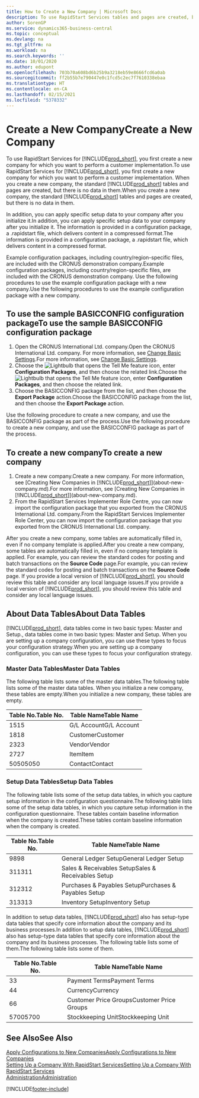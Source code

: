 ```yaml
---
title: How to Create a New Company | Microsoft Docs
description: To use RapidStart Services tables and pages are created, but there is no data in them.
author: SorenGP
ms.service: dynamics365-business-central
ms.topic: conceptual
ms.devlang: na
ms.tgt_pltfrm: na
ms.workload: na
ms.search.keywords: ''
ms.date: 10/01/2020
ms.author: edupont
ms.openlocfilehash: 703b70a608bd6b25b9a3218eb59e8666fcd6a0ab
ms.sourcegitcommit: ff2b55b7e790447e0c1fcd5c2ec7f7610338ebaa
ms.translationtype: HT
ms.contentlocale: en-CA
ms.lasthandoff: 02/15/2021
ms.locfileid: "5378332"
---
```

# <a name="create-a-new-company"></a><span data-ttu-id="d3806-103">Create a New Company</span><span class="sxs-lookup"><span data-stu-id="d3806-103">Create a New Company</span></span>
<span data-ttu-id="d3806-104">To use RapidStart Services for [!INCLUDE[prod_short](includes/prod_short.md)], you first create a new company for which you want to perform a customer implementation.</span><span class="sxs-lookup"><span data-stu-id="d3806-104">To use RapidStart Services for [!INCLUDE[prod_short](includes/prod_short.md)], you first create a new company for which you want to perform a customer implementation.</span></span> <span data-ttu-id="d3806-105">When you create a new company, the standard [!INCLUDE[prod_short](includes/prod_short.md)] tables and pages are created, but there is no data in them.</span><span class="sxs-lookup"><span data-stu-id="d3806-105">When you create a new company, the standard [!INCLUDE[prod_short](includes/prod_short.md)] tables and pages are created, but there is no data in them.</span></span>

<span data-ttu-id="d3806-106">In addition, you can apply specific setup data to your company after you initialize it.</span><span class="sxs-lookup"><span data-stu-id="d3806-106">In addition, you can apply specific setup data to your company after you initialize it.</span></span> <span data-ttu-id="d3806-107">The information is provided in a configuration package, a .rapidstart file, which delivers content in a compressed format.</span><span class="sxs-lookup"><span data-stu-id="d3806-107">The information is provided in a configuration package, a .rapidstart file, which delivers content in a compressed format.</span></span>  

<span data-ttu-id="d3806-108">Example configuration packages, including country/region-specific files, are included with the CRONUS demonstration company.</span><span class="sxs-lookup"><span data-stu-id="d3806-108">Example configuration packages, including country/region-specific files, are included with the CRONUS demonstration company.</span></span> <span data-ttu-id="d3806-109">Use the following procedures to use the example configuration package with a new company.</span><span class="sxs-lookup"><span data-stu-id="d3806-109">Use the following procedures to use the example configuration package with a new company.</span></span>  

## <a name="to-use-the-sample-basicconfig-configuration-package"></a><span data-ttu-id="d3806-110">To use the sample BASICCONFIG configuration package</span><span class="sxs-lookup"><span data-stu-id="d3806-110">To use the sample BASICCONFIG configuration package</span></span>  
1. <span data-ttu-id="d3806-111">Open the CRONUS International Ltd. company.</span><span class="sxs-lookup"><span data-stu-id="d3806-111">Open the CRONUS International Ltd. company.</span></span> <span data-ttu-id="d3806-112">For more information, see [Change Basic Settings](ui-change-basic-settings.md).</span><span class="sxs-lookup"><span data-stu-id="d3806-112">For more information, see [Change Basic Settings](ui-change-basic-settings.md).</span></span>
2. <span data-ttu-id="d3806-113">Choose the ![Lightbulb that opens the Tell Me feature](media/ui-search/search_small.png "Tell me what you want to do") icon, enter **Configuration Packages**, and then choose the related link.</span><span class="sxs-lookup"><span data-stu-id="d3806-113">Choose the ![Lightbulb that opens the Tell Me feature](media/ui-search/search_small.png "Tell me what you want to do") icon, enter **Configuration Packages**, and then choose the related link.</span></span>  
3. <span data-ttu-id="d3806-114">Choose the BASICCONFIG package from the list, and then choose the **Export Package** action.</span><span class="sxs-lookup"><span data-stu-id="d3806-114">Choose the BASICCONFIG package from the list, and then choose the **Export Package** action.</span></span>  

<span data-ttu-id="d3806-115">Use the following procedure to create a new company, and use the BASICCONFIG package as part of the process.</span><span class="sxs-lookup"><span data-stu-id="d3806-115">Use the following procedure to create a new company, and use the BASICCONFIG package as part of the process.</span></span>  

## <a name="to-create-a-new-company"></a><span data-ttu-id="d3806-116">To create a new company</span><span class="sxs-lookup"><span data-stu-id="d3806-116">To create a new company</span></span>  
1. <span data-ttu-id="d3806-117">Create a new company.</span><span class="sxs-lookup"><span data-stu-id="d3806-117">Create a new company.</span></span> <span data-ttu-id="d3806-118">For more information, see [Creating New Companies in [!INCLUDE[prod_short](includes/prod_short.md)]](about-new-company.md).</span><span class="sxs-lookup"><span data-stu-id="d3806-118">For more information, see [Creating New Companies in [!INCLUDE[prod_short](includes/prod_short.md)]](about-new-company.md).</span></span>
2. <span data-ttu-id="d3806-119">From the RapidStart Services Implementer Role Centre, you can now import the configuration package that you exported from the CRONUS International Ltd. company.</span><span class="sxs-lookup"><span data-stu-id="d3806-119">From the RapidStart Services Implementer Role Center, you can now import the configuration package that you exported from the CRONUS International Ltd. company.</span></span>

<span data-ttu-id="d3806-120">After you create a new company, some tables are automatically filled in, even if no company template is applied.</span><span class="sxs-lookup"><span data-stu-id="d3806-120">After you create a new company, some tables are automatically filled in, even if no company template is applied.</span></span> <span data-ttu-id="d3806-121">For example, you can review the standard codes for posting and batch transactions on the **Source Code** page.</span><span class="sxs-lookup"><span data-stu-id="d3806-121">For example, you can review the standard codes for posting and batch transactions on the **Source Code** page.</span></span> <span data-ttu-id="d3806-122">If you provide a local version of [!INCLUDE[prod_short](includes/prod_short.md)], you should review this table and consider any local language issues.</span><span class="sxs-lookup"><span data-stu-id="d3806-122">If you provide a local version of [!INCLUDE[prod_short](includes/prod_short.md)], you should review this table and consider any local language issues.</span></span>

## <a name="about-data-tables"></a><span data-ttu-id="d3806-123">About Data Tables</span><span class="sxs-lookup"><span data-stu-id="d3806-123">About Data Tables</span></span>
[!INCLUDE[prod_short](includes/prod_short.md)]<span data-ttu-id="d3806-124">, data tables come in two basic types: Master and Setup.</span><span class="sxs-lookup"><span data-stu-id="d3806-124">, data tables come in two basic types: Master and Setup.</span></span> <span data-ttu-id="d3806-125">When you are setting up a company configuration, you can use these types to focus your configuration strategy.</span><span class="sxs-lookup"><span data-stu-id="d3806-125">When you are setting up a company configuration, you can use these types to focus your configuration strategy.</span></span>  

### <a name="master-data-tables"></a><span data-ttu-id="d3806-126">Master Data Tables</span><span class="sxs-lookup"><span data-stu-id="d3806-126">Master Data Tables</span></span>  
<span data-ttu-id="d3806-127">The following table lists some of the master data tables.</span><span class="sxs-lookup"><span data-stu-id="d3806-127">The following table lists some of the master data tables.</span></span> <span data-ttu-id="d3806-128">When you initialize a new company, these tables are empty.</span><span class="sxs-lookup"><span data-stu-id="d3806-128">When you initialize a new company, these tables are empty.</span></span>  

|<span data-ttu-id="d3806-129">Table No.</span><span class="sxs-lookup"><span data-stu-id="d3806-129">Table No.</span></span>|<span data-ttu-id="d3806-130">Table Name</span><span class="sxs-lookup"><span data-stu-id="d3806-130">Table Name</span></span>|  
|-------------------|--------------------|  
|<span data-ttu-id="d3806-131">15</span><span class="sxs-lookup"><span data-stu-id="d3806-131">15</span></span>|<span data-ttu-id="d3806-132">G/L Account</span><span class="sxs-lookup"><span data-stu-id="d3806-132">G/L Account</span></span>|  
|<span data-ttu-id="d3806-133">18</span><span class="sxs-lookup"><span data-stu-id="d3806-133">18</span></span>|<span data-ttu-id="d3806-134">Customer</span><span class="sxs-lookup"><span data-stu-id="d3806-134">Customer</span></span>|  
|<span data-ttu-id="d3806-135">23</span><span class="sxs-lookup"><span data-stu-id="d3806-135">23</span></span>|<span data-ttu-id="d3806-136">Vendor</span><span class="sxs-lookup"><span data-stu-id="d3806-136">Vendor</span></span>|  
|<span data-ttu-id="d3806-137">27</span><span class="sxs-lookup"><span data-stu-id="d3806-137">27</span></span>|<span data-ttu-id="d3806-138">Item</span><span class="sxs-lookup"><span data-stu-id="d3806-138">Item</span></span>|  
|<span data-ttu-id="d3806-139">5050</span><span class="sxs-lookup"><span data-stu-id="d3806-139">5050</span></span>|<span data-ttu-id="d3806-140">Contact</span><span class="sxs-lookup"><span data-stu-id="d3806-140">Contact</span></span>|  

### <a name="setup-data-tables"></a><span data-ttu-id="d3806-141">Setup Data Tables</span><span class="sxs-lookup"><span data-stu-id="d3806-141">Setup Data Tables</span></span>  
<span data-ttu-id="d3806-142">The following table lists some of the setup data tables, in which you capture setup information in the configuration questionnaire.</span><span class="sxs-lookup"><span data-stu-id="d3806-142">The following table lists some of the setup data tables, in which you capture setup information in the configuration questionnaire.</span></span> <span data-ttu-id="d3806-143">These tables contain baseline information when the company is created.</span><span class="sxs-lookup"><span data-stu-id="d3806-143">These tables contain baseline information when the company is created.</span></span>  

|<span data-ttu-id="d3806-144">Table No.</span><span class="sxs-lookup"><span data-stu-id="d3806-144">Table No.</span></span>|<span data-ttu-id="d3806-145">Table Name</span><span class="sxs-lookup"><span data-stu-id="d3806-145">Table Name</span></span>|  
|-------------------|--------------------|  
|<span data-ttu-id="d3806-146">98</span><span class="sxs-lookup"><span data-stu-id="d3806-146">98</span></span>|<span data-ttu-id="d3806-147">General Ledger Setup</span><span class="sxs-lookup"><span data-stu-id="d3806-147">General Ledger Setup</span></span>|  
|<span data-ttu-id="d3806-148">311</span><span class="sxs-lookup"><span data-stu-id="d3806-148">311</span></span>|<span data-ttu-id="d3806-149">Sales & Receivables Setup</span><span class="sxs-lookup"><span data-stu-id="d3806-149">Sales & Receivables Setup</span></span>|  
|<span data-ttu-id="d3806-150">312</span><span class="sxs-lookup"><span data-stu-id="d3806-150">312</span></span>|<span data-ttu-id="d3806-151">Purchases & Payables Setup</span><span class="sxs-lookup"><span data-stu-id="d3806-151">Purchases & Payables Setup</span></span>|  
|<span data-ttu-id="d3806-152">313</span><span class="sxs-lookup"><span data-stu-id="d3806-152">313</span></span>|<span data-ttu-id="d3806-153">Inventory Setup</span><span class="sxs-lookup"><span data-stu-id="d3806-153">Inventory Setup</span></span>|  

<span data-ttu-id="d3806-154">In addition to setup data tables, [!INCLUDE[prod_short](includes/prod_short.md)] also has setup-type data tables that specify core information about the company and its business processes.</span><span class="sxs-lookup"><span data-stu-id="d3806-154">In addition to setup data tables, [!INCLUDE[prod_short](includes/prod_short.md)] also has setup-type data tables that specify core information about the company and its business processes.</span></span> <span data-ttu-id="d3806-155">The following table lists some of them.</span><span class="sxs-lookup"><span data-stu-id="d3806-155">The following table lists some of them.</span></span>  

|<span data-ttu-id="d3806-156">Table No.</span><span class="sxs-lookup"><span data-stu-id="d3806-156">Table No.</span></span>|<span data-ttu-id="d3806-157">Table Name</span><span class="sxs-lookup"><span data-stu-id="d3806-157">Table Name</span></span>|  
|-------------------|--------------------|  
|<span data-ttu-id="d3806-158">3</span><span class="sxs-lookup"><span data-stu-id="d3806-158">3</span></span>|<span data-ttu-id="d3806-159">Payment Terms</span><span class="sxs-lookup"><span data-stu-id="d3806-159">Payment Terms</span></span>|  
|<span data-ttu-id="d3806-160">4</span><span class="sxs-lookup"><span data-stu-id="d3806-160">4</span></span>|<span data-ttu-id="d3806-161">Currency</span><span class="sxs-lookup"><span data-stu-id="d3806-161">Currency</span></span>|  
|<span data-ttu-id="d3806-162">6</span><span class="sxs-lookup"><span data-stu-id="d3806-162">6</span></span>|<span data-ttu-id="d3806-163">Customer Price Groups</span><span class="sxs-lookup"><span data-stu-id="d3806-163">Customer Price Groups</span></span>|  
|<span data-ttu-id="d3806-164">5700</span><span class="sxs-lookup"><span data-stu-id="d3806-164">5700</span></span>|<span data-ttu-id="d3806-165">Stockkeeping Unit</span><span class="sxs-lookup"><span data-stu-id="d3806-165">Stockkeeping Unit</span></span>|

  

## <a name="see-also"></a><span data-ttu-id="d3806-166">See Also</span><span class="sxs-lookup"><span data-stu-id="d3806-166">See Also</span></span>  
[<span data-ttu-id="d3806-167">Apply Configurations to New Companies</span><span class="sxs-lookup"><span data-stu-id="d3806-167">Apply Configurations to New Companies</span></span>](admin-apply-configuration-to-new-companies.md)  
[<span data-ttu-id="d3806-168">Setting Up a Company With RapidStart Services</span><span class="sxs-lookup"><span data-stu-id="d3806-168">Setting Up a Company With RapidStart Services</span></span>](admin-set-up-a-company-with-rapidstart.md)  
[<span data-ttu-id="d3806-169">Administration</span><span class="sxs-lookup"><span data-stu-id="d3806-169">Administration</span></span>](admin-setup-and-administration.md)


[!INCLUDE[footer-include](includes/footer-banner.md)]